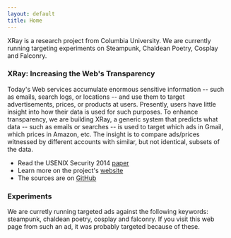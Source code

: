 ```yaml
---
layout: default
title: Home
---
```


<p class="message">
  XRay is a research project from Columbia University. We are currently running targeting
  experiments on Steampunk, Chaldean Poetry, Cosplay and Falconry.
</p>

### XRay: Increasing the Web's Transparency

Today's Web services accumulate enormous
sensitive information -- such as emails, search logs, or locations -- and use
them to target advertisements, prices, or products at users. Presently, users
have little insight into how their data is used for such purposes. To enhance
transparency, we are building XRay, a generic system that predicts what data --
such as emails or searches -- is used to target which ads in Gmail, which prices
in Amazon, etc.
The insight is to compare ads/prices witnessed by different accounts with
similar, but not identical, subsets of the data.

* Read the USENIX Security 2014 [paper]()
* Learn more on the project's [website]()
* The sources are on [GitHub]()


### Experiments

We are curretly running targeted ads against the following keywords:
steampunk, chaldean poetry, cosplay and falconry.
If you visit this web page from such an ad, it was probably targeted because of
these.
